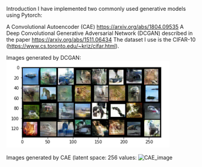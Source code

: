 Introduction
I have implemented two commonly used generative models using Pytorch:

A Convolutional Autoencoder (CAE) https://arxiv.org/abs/1804.09535
A Deep Convolutional Generative Adversarial Network (DCGAN) described in the paper https://arxiv.org/abs/1511.06434
The dataset I use is the CIFAR-10 (https://www.cs.toronto.edu/~kriz/cifar.html).

Images generated by DCGAN:
![DCGAN_image](https://github.com/cachett/DCGANandCAE/blob/master/DCGAN_img.PNG)

Images generated by CAE (latent space: 256 values:
![CAE_image](https://github.com/cachett/DCGANandCAE/blob/master/CAE_img.png)
